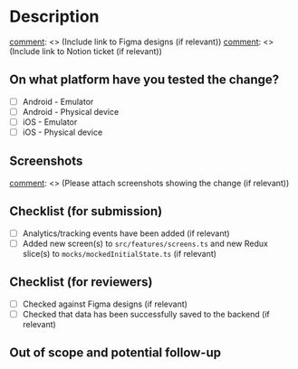 # Description

[comment]: <> (Description of the feature or fix)
[comment]: <> (Include link to Figma designs (if relevant))
[comment]: <> (Include link to Notion ticket (if relevant))

## On what platform have you tested the change?

- [ ] Android - Emulator
- [ ] Android - Physical device
- [ ] iOS - Emulator
- [ ] iOS - Physical device

## Screenshots

[comment]: <> (Please attach screenshots showing the change (if relevant))

## Checklist (for submission)

- [ ] Analytics/tracking events have been added (if relevant)
- [ ] Added new screen(s) to `src/features/screens.ts` and new Redux slice(s) to `mocks/mockedInitialState.ts` (if relevant)

## Checklist (for reviewers)

- [ ] Checked against Figma designs (if relevant)
- [ ] Checked that data has been successfully saved to the backend (if relevant)

## Out of scope and potential follow-up

[comment]: <> (Are there any related changes that you plan to do in a follow-up PR or voluntarily excluded from the scope?)

